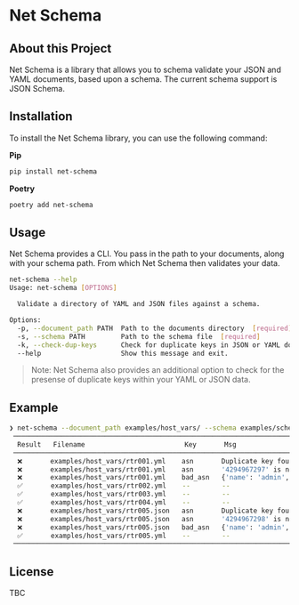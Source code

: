 # Net Schema

## About this Project

Net Schema is a library that allows you to schema validate your JSON and YAML documents, based upon a schema.
The current schema support is JSON Schema.

## Installation

To install the Net Schema library, you can use the following command:

**Pip**
```bash
pip install net-schema
```

**Poetry**
```bash
poetry add net-schema
```

## Usage
Net Schema provides a CLI. You pass in the path to your documents, along with your schema path. From which Net Schema then validates your data.

```bash
net-schema --help
Usage: net-schema [OPTIONS]

  Validate a directory of YAML and JSON files against a schema.

Options:
  -p, --document_path PATH  Path to the documents directory  [required]
  -s, --schema PATH         Path to the schema file  [required]
  -k, --check-dup-keys      Check for duplicate keys in JSON or YAML documents
  --help                    Show this message and exit.
```

> Note:
> Net Schema also provides an additional option to check for the presense of duplicate keys within your YAML or JSON data.

## Example

```bash
❯ net-schema --document_path examples/host_vars/ --schema examples/schema.yaml --check-dup-keys
 ────────────────────────────────────────────────────────────────────────────────────────────────────────────────────
  Result   Filename                         Key       Msg
 ────────────────────────────────────────────────────────────────────────────────────────────────────────────────────
  ❌       examples/host_vars/rtr001.yml    asn       Duplicate key found: asn
  ❌       examples/host_vars/rtr001.yml    asn       '4294967297' is not a valid ASN.
  ❌       examples/host_vars/rtr001.yml    bad_asn   {'name': 'admin', 'password': 'admin'} is not of type 'string'
  ✅       examples/host_vars/rtr002.yml    --        --
  ✅       examples/host_vars/rtr003.yml    --        --
  ✅       examples/host_vars/rtr004.yml    --        --
  ❌       examples/host_vars/rtr005.json   asn       Duplicate key found: asn
  ❌       examples/host_vars/rtr005.json   asn       '4294967298' is not a valid ASN.
  ❌       examples/host_vars/rtr005.json   bad_asn   {'name': 'admin', 'password': 'admin'} is not of type 'string'
  ✅       examples/host_vars/rtr005.yml    --        --
 ────────────────────────────────────────────────────────────────────────────────────────────────────────────────────
```

## License
TBC